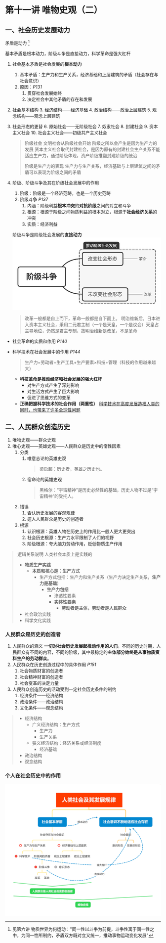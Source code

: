 # 第十一讲 唯物史观（二）

## 一、社会历史发展动力

矛盾是动力 [^动力]
[^动力]: 见第六讲 物质世界为何运动："同一性以斗争为前提，斗争性寓于同一性之中，为同一性所制约，矛盾双方既对立又统一，推动事物运动变化发展"

基本矛盾是根本动力，阶级斗争是直接动力，科学革命是强大杠杆

1. 社会基本矛盾是社会发展的**根本动力**
   1. 基本矛盾：生产力和生产关系，经济基础和上层建筑的矛盾（社会存在与社会意识）
   2. 原因：*P131*
      1. 贯穿社会发展始终
      2. 决定社会中其他矛盾的存在和发展
2. 社会基本结构
   3. 经济结构——经济基础
   4. 政治结构——政治上层建筑
   5. 观念结构——观念上层建筑
3. 社会形态的更替
   6. 原始社会——无阶级社会
   7. 奴隶社会
   8. 封建社会
   9. 资本主义社会
   10. 社会主义社会——初级共产主义社会

    > 阶级社会
    > 文明社会从阶级社会开始
    > 阶级之所以会产生是因为生产力的发展
    > 资本主义社会取代封建社会，是因为原有的封建社会生产关系不能适应生产力，通过阶级体现，资产阶级推翻封建阶级的统治
    >
    > 阶级是生产力的表现
    > 生产力与生产关系，经济基础与上层建筑之间的矛盾可以表现为阶级之间的矛盾

4. 阶级、阶级斗争及其在阶级社会发展中的作用
   1. 阶级：阶级是一个经济范畴，也是一个历史范畴
   2. 阶级斗争 *P137*
      1. 内涵：阶级利益**根本冲突**的**对抗阶级**之间的对立和斗争
      2. 根源：根源于阶级之间物质利益的根本对立，根源于**社会经济关系**的冲突
      3. 实质：经济利益

   阶级斗争是阶级社会发展的**直接动力**
   ![alt](assets/%E7%AC%AC%E5%8D%81%E4%B8%80%E8%AE%B2%20%E5%94%AF%E7%89%A9%E5%8F%B2%E8%A7%82%EF%BC%88%E4%BA%8C%EF%BC%89/2021-06-04-17-55-23.png)
   >  改革一般都是自上而下，革命一般都是自下而上。
   > 明治维新后，日本进入资本主义社会，采用二元君主制（一个是天皇，一个是议会）天皇占主导地位，仍然是君主专制，故明治维新是改革，不是革命

- 社会革命的实质和作用 *P140*

- 科学技术在社会发展中的作用 *P144*
  > 生产力=劳动者+生产工具+生产要素×科技+管理（科技的作用越来越大）
  - **科技革命是推动经济和社会发展的强大杠杆**
    - 对生产方式产生了深刻影响
    - 对生活方式产生了巨大影响
    - 促进了思维方式的变革
  - **正确把握科学技术的社会作用（两重性）**
    <u>科学技术在高度发展造福人类的同时，也带来了许多全球性问题</u>

## 二、人民群众创造历史

1. 唯物史观——群众史观
2. 唯心史观——英雄史观——人民群众是历史中的惰性因素
   1. 分类
      1. 唯意志论的英雄史观
         > 梁启超：历史者，英雄之历史也。
      2. 宿命论的英雄史观
         > 黑格尔：“宇宙精神”是历史必然性的基础，历史人物不过是“宇宙精神”的受托人。
   2. 错误
      1. 否认历史发展的客观规律
      2. 逗人人民群众是历史的创造者
   3. 根源
      1. 认识根源：英雄人物在历史上的作用比一般人更大更突出
      2. 社会历史根源：生产力水平限制了人们的视野
      3. 阶级根源：夸大脑力劳动作用，贬低物质生产作用

> 逻辑关系说明
> 人类社会本质上是实践的
>
> - **物质生产实践**
>   - **本质和核心是：生产方式**
>     - 生产方式包括：生产力和生产关系（生产力决定生产关系，**生产力是基础**）
>       - **生产力包括**
>         - 渗透性要素
>         - **实体性要素**
>           - **劳动者是主体，劳动者是人民群众**
> - 社会政治实践
> - 科学文化实践

### 人民群众是历史的创造者

1. 人民群众的涵义
   **一切对社会历史发展起推动作用的人们**。不同的历史时期，人民群众有不同的内容，不同的阶级，其中最稳定的**主体部分始终是从事物质资料生产的劳动群众**。
2. 人民群众在历史创造过程中的具体作用 *P151*
   1. 社会物质财富的创造者
   2. 社会精神财富的创造者
   3. 社会变革的决定力量
3. 人民群众创造历史的活动受到一定社会历史条件的制约
   1. 经济条件——经济结构
   2. 政治条件——政治结构
   3. 文化条件——观念结构

> - 经济结构
>   - 广义经济结构：生产方式
>     - 生产力
>     - 生产关系
>   - 狭义经济结构：经济关系或经济制度
>     - 经济基础
> - 政治结构
> - 观念结构

### 个人在社会历史中的作用

![alt](assets/%E7%AC%AC%E5%8D%81%E4%B8%80%E8%AE%B2%20%E5%94%AF%E7%89%A9%E5%8F%B2%E8%A7%82%EF%BC%88%E4%BA%8C%EF%BC%89/人类社会及其发展规律.png)

